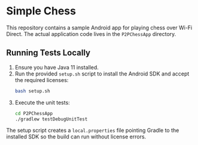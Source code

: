 # Simple Chess

This repository contains a sample Android app for playing chess over Wi-Fi Direct. The actual application code lives in the `P2PChessApp` directory.

## Running Tests Locally
1. Ensure you have Java 11 installed.
2. Run the provided `setup.sh` script to install the Android SDK and accept the required licenses:
   ```bash
   bash setup.sh
   ```
3. Execute the unit tests:
   ```bash
   cd P2PChessApp
   ./gradlew testDebugUnitTest
   ```

The setup script creates a `local.properties` file pointing Gradle to the installed SDK so the build can run without license errors.
